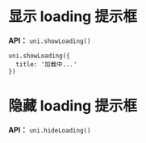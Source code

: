 # 显示 loading 提示框
  **API：** `uni.showLoading()`

  ```
  uni.showLoading({
    title: '加载中...'
  })
  ```

# 隐藏 loading 提示框
  **API：** `uni.hideLoading()`